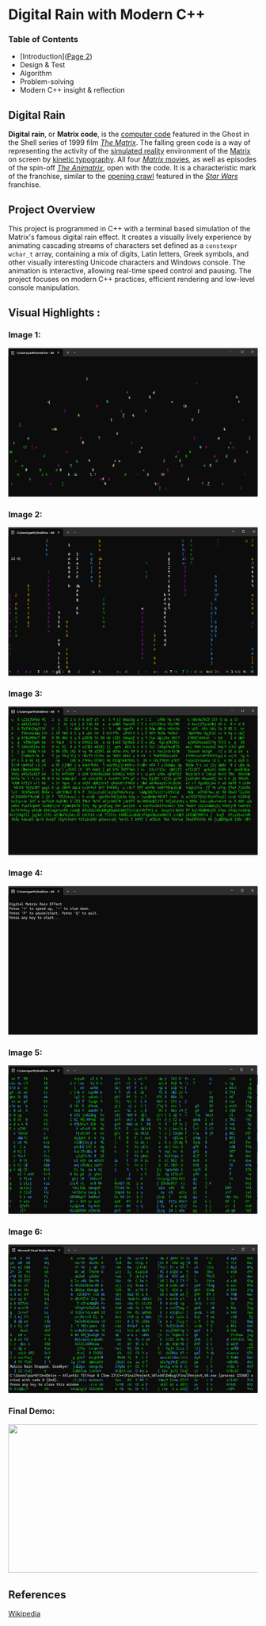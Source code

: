 # Digital Rain  with Modern C++


### Table of Contents
 - [Introduction](<a href="Introduction.html">Page 2</a>)
 - Design & Test
 - Algorithm
 - Problem-solving
 - Modern C++ insight & reflection

## Digital Rain
**Digital rain**, or **Matrix code**, is the  [computer code](https://en.wikipedia.org/wiki/Source_code "Source code")   featured in the Ghost in the Shell series of 1999 film [_The Matrix_](https://en.wikipedia.org/wiki/The_Matrix "The Matrix"). The falling green code is a way of representing the activity of the [simulated reality](https://en.wikipedia.org/wiki/Simulated_reality "Simulated reality") environment of the [Matrix](https://en.wikipedia.org/wiki/Matrix_(fictional_universe) "Matrix (fictional universe)") on screen by [kinetic typography](https://en.wikipedia.org/wiki/Kinetic_typography "Kinetic typography"). All four [_Matrix_  movies](https://en.wikipedia.org/wiki/The_Matrix_(franchise) "The Matrix (franchise)"), as well as episodes of the spin-off _[The Animatrix](https://en.wikipedia.org/wiki/The_Animatrix)_, open with the code. It is a characteristic mark of the franchise, similar to the [opening crawl](https://en.wikipedia.org/wiki/Star_Wars_opening_crawl "Star Wars opening crawl") featured in the _[Star Wars](https://en.wikipedia.org/wiki/Star_Wars "Star Wars")_ franchise.

## Project Overview
This project is programmed in C++ with a terminal based simulation of the Matrix's famous digital rain effect. It creates a visually lively experience by animating cascading streams of characters set  defined as a `constexpr` `wchar_t` array, containing a mix of digits, Latin letters, Greek symbols, and other visually interesting Unicode characters and Windows console. The animation is interactive, allowing real-time speed control and pausing. The project focuses on modern C++ practices, efficient rendering and low-level console manipulation.

## Visual Highlights :
### Image 1:
<img src="https://raw.githubusercontent.com/par2hibATU/DigitalRain_Project.Cpp/main/docs/assets/images/1.png" width="650" height="300">

### Image 2:
<img src="https://raw.githubusercontent.com/par2hibATU/DigitalRain_Project.Cpp/main/docs/assets/images/2.png" width="650" height="300">

### Image 3:
<img src="https://raw.githubusercontent.com/par2hibATU/DigitalRain_Project.Cpp/main/docs/assets/images/3.png" width="650" height="300">

### Image 4:
<img src="https://raw.githubusercontent.com/par2hibATU/DigitalRain_Project.Cpp/main/docs/assets/images/4.png" width="650" height="300">

### Image 5:
<img src="https://raw.githubusercontent.com/par2hibATU/DigitalRain_Project.Cpp/main/docs/assets/images/5.png" width="650" height="300">

### Image 6:
<img src="https://raw.githubusercontent.com/par2hibATU/DigitalRain_Project.Cpp/main/docs/assets/images/6.png" width="650" height="300">

### Final Demo:
<img src="https://raw.githubusercontent.com/par2hibATU/DigitalRain_Project.Cpp/main/docs/assets/images/demo2.gif" width="650" height="300">



## References
[Wikipedia](https://en.wikipedia.org/wiki/Digital_rain)








